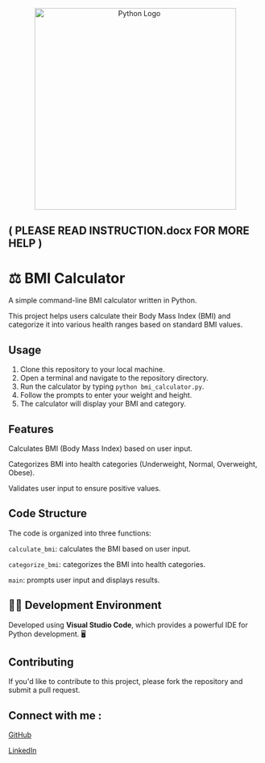 <p align="center">
  <img src="https://s3.dualstack.us-east-2.amazonaws.com/pythondotorg-assets/media/community/logos/python-logo-only.png" alt="Python Logo" width="400"/>
</p>

## ( PLEASE READ INSTRUCTION.docx FOR MORE HELP )

# ⚖️ BMI Calculator

A simple command-line BMI calculator written in Python. 

This project helps users calculate their Body Mass Index (BMI) and categorize it into various health ranges based on standard BMI values.

## Usage

1. Clone this repository to your local machine.
2. Open a terminal and navigate to the repository directory.
3. Run the calculator by typing `python bmi_calculator.py`.
4. Follow the prompts to enter your weight and height.
5. The calculator will display your BMI and category.

## Features

Calculates BMI (Body Mass Index) based on user input.

Categorizes BMI into health categories (Underweight, Normal, Overweight, Obese).

Validates user input to ensure positive values.

## Code Structure

The code is organized into three functions:

 `calculate_bmi`: calculates the BMI based on user input.
 
 `categorize_bmi`: categorizes the BMI into health categories.
 
 `main`: prompts user input and displays results.

 ## 🧑‍💻 Development Environment

Developed using **Visual Studio Code**, which provides a powerful IDE for Python development. 🖥️

## Contributing

If you'd like to contribute to this project, please fork the repository and submit a pull request.

## Connect with me :
[GitHub](https://github.com/shadowking06)

[LinkedIn](https://www.linkedin.com/in/ujjwal-pandey-324769166/)

